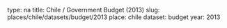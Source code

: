 type: na
title: Chile / Government Budget (2013)
slug: places/chile/datasets/budget/2013
place: chile
dataset: budget
year: 2013

